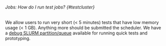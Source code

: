 ###### Jobs: How do I run test jobs? {#testcluster}

We allow users to run
very short (&lt; 5 minutes) tests that have low memory usage (&lt; 1
GB). Anything more should be submitted the scheduler. We have a [debug
SLURM
partition/queue](http://www.accre.vanderbilt.edu/?page_id=2154#torque)
available for running quick tests and prototyping.
